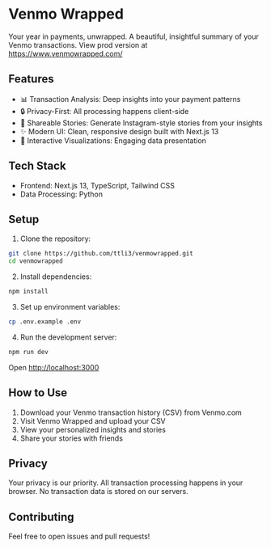 # Venmo Wrapped

Your year in payments, unwrapped. A beautiful, insightful summary of your Venmo transactions. View prod version at https://www.venmowrapped.com/

## Features

- 📊 Transaction Analysis: Deep insights into your payment patterns
- 🔒 Privacy-First: All processing happens client-side
- 📱 Shareable Stories: Generate Instagram-style stories from your insights
- ✨ Modern UI: Clean, responsive design built with Next.js 13
- 🎨 Interactive Visualizations: Engaging data presentation

## Tech Stack

- Frontend: Next.js 13, TypeScript, Tailwind CSS
- Data Processing: Python

## Setup

1. Clone the repository:
```bash
git clone https://github.com/ttli3/venmowrapped.git
cd venmowrapped
```

2. Install dependencies:
```bash
npm install
```

3. Set up environment variables:
```bash
cp .env.example .env
```

4. Run the development server:
```bash
npm run dev
```

Open [http://localhost:3000](http://localhost:3000)

## How to Use

1. Download your Venmo transaction history (CSV) from Venmo.com
2. Visit Venmo Wrapped and upload your CSV
3. View your personalized insights and stories
4. Share your stories with friends

## Privacy

Your privacy is our priority. All transaction processing happens in your browser. No transaction data is stored on our servers.

## Contributing

Feel free to open issues and pull requests!
